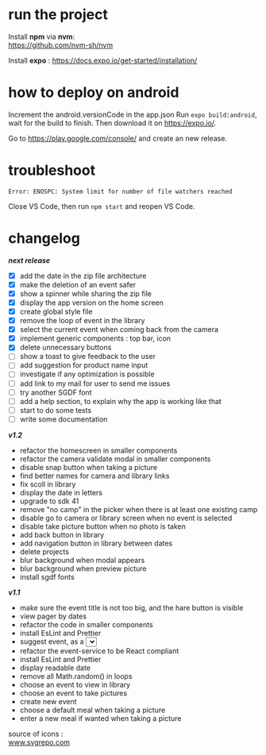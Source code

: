 # run the project

Install **npm** via **nvm**:  
https://github.com/nvm-sh/nvm

Install **expo** : https://docs.expo.io/get-started/installation/

# how to deploy on android

Increment the android.versionCode in the app.json
Run `expo build:android`, wait for the build to finish. Then download it on https://expo.io/.

Go to https://play.google.com/console/ and create an new release.

# troubleshoot

`Error: ENOSPC: System limit for number of file watchers reached`

Close VS Code, then run `npm start` and reopen VS Code.

# changelog

**_next release_**

- [x] add the date in the zip file architecture
- [x] make the deletion of an event safer
- [x] show a spinner while sharing the zip file
- [x] display the app version on the home screen
- [x] create global style file
- [x] remove the loop of event in the library
- [x] select the current event when coming back from the camera
- [x] implement generic components : top bar, icon
- [x] delete unnecessary buttons
- [ ] show a toast to give feedback to the user
- [ ] add suggestion for product name input
- [ ] investigate if any optimization is possible
- [ ] add link to my mail for user to send me issues
- [ ] try another SGDF font
- [ ] add a help section, to explain why the app is working like that
- [ ] start to do some tests
- [ ] write some documentation

**_v1.2_**

- refactor the homescreen in smaller components
- refactor the camera validate modal in smaller components
- disable snap button when taking a picture
- find better names for camera and library links
- fix scoll in library
- display the date in letters
- upgrade to sdk 41
- remove "no camp" in the picker when there is at least one existing camp
- disable go to camera or library screen when no event is selected
- disable take picture button when no photo is taken
- add back button in library
- add navigation button in library between dates
- delete projects
- blur background when modal appears
- blur background when preview picture
- install sgdf fonts

**_v1.1_**

- make sure the event title is not too big, and the hare button is visible
- view pager by dates
- refactor the code in smaller components
- install EsLint and Prettier
- suggest event, as a <select></select>
- refactor the event-service to be React compliant
- install EsLint and Prettier
- display readable date
- remove all Math.random() in loops
- choose an event to view in library
- choose an event to take pictures
- create new event
- choose a default meal when taking a picture
- enter a new meal if wanted when taking a picture

source of icons :  
www.svgrepo.com
